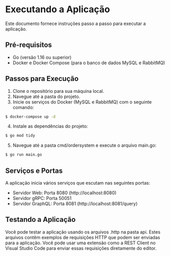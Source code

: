 # Executando a Aplicação

Este documento fornece instruções passo a passo para executar a aplicação.

## Pré-requisitos

- Go (versão 1.16 ou superior)
- Docker e Docker Compose (para o banco de dados MySQL e RabbitMQ)

## Passos para Execução

1. Clone o repositório para sua máquina local.
2. Navegue até a pasta do projeto.
3. Inicie os serviços do Docker (MySQL e RabbitMQ) com o seguinte comando:

```sh
$ docker-compose up -d
```

4. Instale as dependências do projeto:

```sh
$ go mod tidy
```

5. Navegue até a pasta cmd/ordersystem e execute o arquivo main.go:

```sh
$ go run main.go
```

## Serviços e Portas

A aplicação inicia vários serviços que escutam nas seguintes portas:

- Servidor Web: Porta 8080 (http://localhost:8080)
- Servidor gRPC: Porta 50051
- Servidor GraphQL: Porta 8081 (http://localhost:8081/query)

## Testando a Aplicação

Você pode testar a aplicação usando os arquivos .http na pasta api. Estes arquivos contêm exemplos de requisições HTTP que podem ser enviadas para a aplicação. Você pode usar uma extensão como a REST Client no Visual Studio Code para enviar essas requisições diretamente do editor.